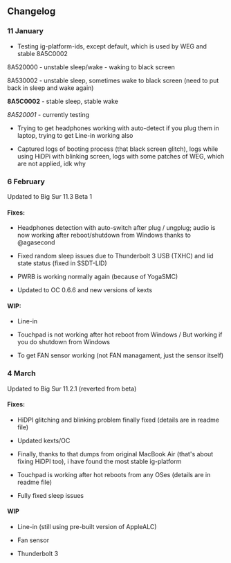 ## Changelog

### 11 January 

* Testing ig-platform-ids, except default, which is used by WEG and stable 8A5C0002

8A520000 - unstable sleep/wake - waking to black screen

8A530002 - unstable sleep, sometimes wake to black screen (need to put back in sleep and wake again)

**8A5C0002** - stable sleep, stable wake 

*8A520001* - currently testing

* Trying to get headphones working with auto-detect if you plug them in laptop, trying to get Line-in working also

* Captured logs of booting process (that black screen glitch), logs while using HiDPi with blinking screen, logs with some patches of WEG, which are not applied, idk why


### 6 February

Updated to Big Sur 11.3 Beta 1

#### Fixes:

* Headphones detection with auto-switch after plug / ungplug; audio is now working after reboot/shutdown from Windows thanks to @agasecond

* Fixed random sleep issues due to Thunderbolt 3 USB (TXHC) and lid state status (fixed in SSDT-LID)

* PWRB is working normally again (because of YogaSMC)

* Updated to OC 0.6.6 and new versions of kexts

#### WIP:

* Line-in

* Touchpad is not working after hot reboot from Windows / But working if you do shutdown from Windows

* To get FAN sensor working (not FAN managament, just the sensor itself)


### 4 March 

Updated to Big Sur 11.2.1 (reverted from beta)

#### Fixes:

* HiDPI glitching and blinking problem finally fixed (details are in readme file)

* Updated kexts/OC

* Finally, thanks to that dumps from original MacBook Air (that's about fixing HiDPI too), i have found the most stable ig-platform

* Touchpad is working after hot reboots from any OSes (details are in readme file)

* Fully fixed sleep issues

#### WIP

* Line-in (still using pre-built version of AppleALC)

* Fan sensor

* Thunderbolt 3 

